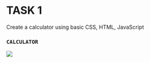 # TASK 1 
Create a calculator using basic CSS, HTML, JavaScript

### `CALCULATOR`
![](img/Calc.png)

